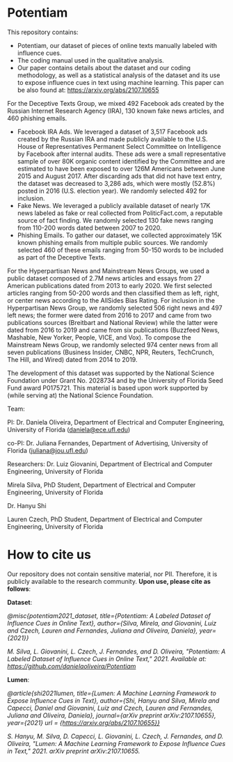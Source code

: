 # Potentiam

This repository contains:
* Potentiam, our dataset of pieces of online texts manually labeled with influence cues.
* The coding manual used in the qualitative analysis.
* Our paper contains details about the dataset and our coding methodology, as well as a statistical analysis of the dataset and its use to expose influence cues in text using machine learning. This paper can be also found at: https://arxiv.org/abs/2107.10655 

For the Deceptive Texts Group, we mixed 492 Facebook ads created by the Russian Internet Research Agency (IRA), 130 known fake news articles, and 460 phishing emails. 
* Facebook IRA Ads. We leveraged a dataset of 3,517 Facebook ads created by the Russian IRA and made publicly available to the U.S. House of Representatives Permanent Select Committee on Intelligence  by Facebook after internal audits. These ads were a small representative sample of over 80K organic content identified by the Committee and are estimated to have been exposed to over 126M Americans between June 2015 and August 2017. After discarding ads that did not have text entry, the dataset was decreased to 3,286 ads, which were mostly (52.8%) posted in 2016 (U.S. election year). We randomly selected 492 for inclusion. 
* Fake News. We leveraged a publicly available dataset of nearly 17K news labeled as fake or real collected from PoliticFact.com, a reputable source of fact finding. We randomly selected 130 fake news ranging from 110-200 words dated between 2007 to 2020. 
* Phishing Emails. To gather our dataset, we collected approximately 15K known phishing emails from multiple public sources. We randomly selected 460 of these emails ranging from 50-150 words to be included as part of the Deceptive Texts.

For the Hyperpartisan News and Mainstream News Groups, we used a public dataset composed of 2.7M news articles and essays from 27 American publications dated from 2013 to early 2020. We first selected articles ranging from 50-200 words and then classified them as left, right, or center news according to the AllSides Bias Rating. For inclusion in the Hyperpartisan News Group, we randomly selected 506 right news and 497 left news; the former were dated from 2016 to 2017 and came from two publications sources (Breitbart and National Review) while the latter were dated from 2016 to 2019 and came from six publications (Buzzfeed News, Mashable, New Yorker, People, VICE, and Vox). To compose the Mainstream News Group, we randomly selected 974 center news from all seven publications (Business Insider, CNBC, NPR, Reuters, TechCrunch, The Hill, and Wired) dated from 2014 to 2019.

The development of this dataset was supported by the National Science Foundation under Grant No. 2028734 and by the University of Florida Seed Fund award P0175721. This material is based upon work supported by (while serving at) the National Science Foundation.

Team: 

PI: Dr. Daniela Oliveira, Department of Electrical and Computer Engineering, University of Florida (daniela@ece.ufl.edu)

co-PI: Dr. Juliana Fernandes, Department of Advertising, University of Florida (juliana@jou.ufl.edu)

Researchers: 
Dr. Luiz Giovanini, Department of Electrical and Computer Engineering, University of Florida

Mirela Silva, PhD Student, Department of Electrical and Computer Engineering, University of Florida

Dr. Hanyu Shi

Lauren Czech, PhD Student, Department of Electrical and Computer Engineering, University of Florida


# How to cite us

Our repository does not contain sensitive material, nor PII. Therefore, it is publicly available to the research community. **Upon use, please cite as follows**:

**Dataset**: 

*@misc{potentiam2021_dataset, 
title={Potentiam: A Labeled Dataset of Influence Cues in Online Text}, 
author={Silva, Mirela, and Giovanini, Luiz and Czech, Lauren and Fernandes, Juliana and Oliveira, Daniela}, 
year={2021}}*

*M. Silva, L. Giovanini, L. Czech, J. Fernandes, and D. Oliveira, "Potentiam: A Labeled Dataset of Influence Cues in Online Text," 2021. Available at: https://github.com/danielaoliveira/Potentiam*

**Lumen**: 

*@article{shi2021lumen,
  title={Lumen: A Machine Learning Framework to Expose Influence Cues in Text},
  author={Shi, Hanyu and Silva, Mirela and Capecci, Daniel and Giovanini, Luiz and Czech, Lauren and Fernandes, Juliana and Oliveira, Daniela},
  journal={arXiv preprint arXiv:2107.10655},
  year={2021}
  url = {https://arxiv.org/abs/2107.10655}}*

*S. Hanyu, M. Silva, D. Capecci, L. Giovanini, L. Czech, J. Fernandes, and D. Oliveira, "Lumen: A Machine Learning Framework to Expose Influence Cues in Text," 2021. arXiv preprint arXiv:2107.10655.*
